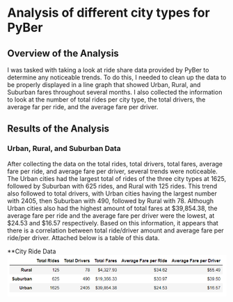 # Analysis of different city types for PyBer
## Overview of the Analysis
I was tasked with taking a look at ride share data provided by PyBer to determine any noticeable trends. To do this, I needed to
clean up the data to be properly displayed in a line graph that showed Urban, Rural, and Suburban fares throughout several months. I also
collected the information to look at the number of total rides per city type, the total drivers, the average far per ride, and the average
fare per driver.
## Results of the Analysis
### Urban, Rural, and Suburban Data
After collecting the data on the total rides, total drivers, total fares, average fare per ride, and average fare per driver, several
trends were noticeable. The Urban cities had the largest total of rides of the three city types at 1625, followed by Suburban with 625 rides, and Rural with 125 rides. This trend also followed to total drivers, with Urban cities having the largest number with 2405, then
Suburban with 490, followed by Rural with 78. Although Urban cities also had the highest amount of total fares at $39,854.38, the average fare per ride and the average fare per driver were the lowest, at $24.53 and $16.57 respectively. Based on this information, it appears
that there is a correlation between total ride/driver amount and average fare per ride/per driver. Attached below is a table of this data.

**City Ride Data ![City ride data](https://github.com/swlim314/PyBer_Analysis_Week_5/blob/84ede77eb66b2131304f335476ad0230ba81c521/analysis/City%20ride%20data.png)
